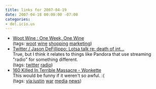 ```yaml
---
title: links for 2007-04-19
date: 2007-04-18 00:00:00 -07:00
categories:
- del.icio.us
---
```


<ul class="delicious">
    <li>
        <div class="delicious-link"><a href="http://wine.woot.com/">Woot Wine : One Week, One Wine</a></div>
        <div class="delicious-tags">(tags: <a href="http://del.icio.us/torrez/woot">woot</a> <a href="http://del.icio.us/torrez/wine">wine</a> <a href="http://del.icio.us/torrez/shopping">shopping</a> <a href="http://del.icio.us/torrez/marketing">marketing</a>)</div>
    </li>
    <li>
        <div class="delicious-link"><a href="http://twitter.com/jpdefillippo/statuses/32313991">Twitter / Jason DeFillippo: Lotsa talk re: death of int...</a></div>
        <div class="delicious-extended">True, but I think it relates to things like Pandora that use streaming "radio" for something different.</div>
        <div class="delicious-tags">(tags: <a href="http://del.icio.us/torrez/twitter">twitter</a> <a href="http://del.icio.us/torrez/radio">radio</a>)</div>
    </li>
    <li>
        <div class="delicious-link"><a href="http://wonkette.com/politics/surge/160-killed-in-terrible-massacre-253347.php">160 Killed In Terrible Massacre - Wonkette</a></div>
        <div class="delicious-extended">This would be funny if it weren't so awful. :(</div>
        <div class="delicious-tags">(tags: <a href="http://del.icio.us/torrez/via:justin">via:justin</a> <a href="http://del.icio.us/torrez/war">war</a> <a href="http://del.icio.us/torrez/media">media</a> <a href="http://del.icio.us/torrez/news">news</a>)</div>
    </li>
</ul>
